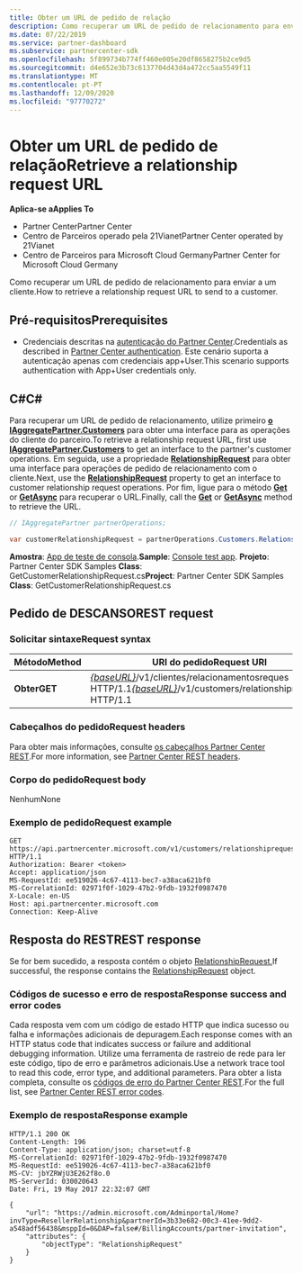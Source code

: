 ```yaml
---
title: Obter um URL de pedido de relação
description: Como recuperar um URL de pedido de relacionamento para enviar a um cliente.
ms.date: 07/22/2019
ms.service: partner-dashboard
ms.subservice: partnercenter-sdk
ms.openlocfilehash: 5f899734b774ff460e005e20df8658275b2ce9d5
ms.sourcegitcommit: d4e652e3b73c6137704d43d4a472cc5aa5549f11
ms.translationtype: MT
ms.contentlocale: pt-PT
ms.lasthandoff: 12/09/2020
ms.locfileid: "97770272"
---
```

# <a name="retrieve-a-relationship-request-url"></a><span data-ttu-id="69b1c-103">Obter um URL de pedido de relação</span><span class="sxs-lookup"><span data-stu-id="69b1c-103">Retrieve a relationship request URL</span></span>

<span data-ttu-id="69b1c-104">**Aplica-se a**</span><span class="sxs-lookup"><span data-stu-id="69b1c-104">**Applies To**</span></span>

- <span data-ttu-id="69b1c-105">Partner Center</span><span class="sxs-lookup"><span data-stu-id="69b1c-105">Partner Center</span></span>
- <span data-ttu-id="69b1c-106">Centro de Parceiros operado pela 21Vianet</span><span class="sxs-lookup"><span data-stu-id="69b1c-106">Partner Center operated by 21Vianet</span></span>
- <span data-ttu-id="69b1c-107">Centro de Parceiros para Microsoft Cloud Germany</span><span class="sxs-lookup"><span data-stu-id="69b1c-107">Partner Center for Microsoft Cloud Germany</span></span>

<span data-ttu-id="69b1c-108">Como recuperar um URL de pedido de relacionamento para enviar a um cliente.</span><span class="sxs-lookup"><span data-stu-id="69b1c-108">How to retrieve a relationship request URL to send to a customer.</span></span>

## <a name="prerequisites"></a><span data-ttu-id="69b1c-109">Pré-requisitos</span><span class="sxs-lookup"><span data-stu-id="69b1c-109">Prerequisites</span></span>

- <span data-ttu-id="69b1c-110">Credenciais descritas na [autenticação do Partner Center](partner-center-authentication.md).</span><span class="sxs-lookup"><span data-stu-id="69b1c-110">Credentials as described in [Partner Center authentication](partner-center-authentication.md).</span></span> <span data-ttu-id="69b1c-111">Este cenário suporta a autenticação apenas com credenciais app+User.</span><span class="sxs-lookup"><span data-stu-id="69b1c-111">This scenario supports authentication with App+User credentials only.</span></span>

## <a name="c"></a><span data-ttu-id="69b1c-112">C\#</span><span class="sxs-lookup"><span data-stu-id="69b1c-112">C\#</span></span>

<span data-ttu-id="69b1c-113">Para recuperar um URL de pedido de relacionamento, utilize primeiro [**o IAggregatePartner.Customers**](/dotnet/api/microsoft.store.partnercenter.ipartner.customers) para obter uma interface para as operações do cliente do parceiro.</span><span class="sxs-lookup"><span data-stu-id="69b1c-113">To retrieve a relationship request URL, first use [**IAggregatePartner.Customers**](/dotnet/api/microsoft.store.partnercenter.ipartner.customers) to get an interface to the partner's customer operations.</span></span> <span data-ttu-id="69b1c-114">Em seguida, use a propriedade [**RelationshipRequest**](/dotnet/api/microsoft.store.partnercenter.customers.icustomercollection.relationshiprequest) para obter uma interface para operações de pedido de relacionamento com o cliente.</span><span class="sxs-lookup"><span data-stu-id="69b1c-114">Next, use the [**RelationshipRequest**](/dotnet/api/microsoft.store.partnercenter.customers.icustomercollection.relationshiprequest) property to get an interface to customer relationship request operations.</span></span> <span data-ttu-id="69b1c-115">Por fim, ligue para o método [**Get**](/dotnet/api/microsoft.store.partnercenter.relationshiprequests.icustomerrelationshiprequest.get) or [**GetAsync**](/dotnet/api/microsoft.store.partnercenter.relationshiprequests.icustomerrelationshiprequest.getasync) para recuperar o URL.</span><span class="sxs-lookup"><span data-stu-id="69b1c-115">Finally, call the [**Get**](/dotnet/api/microsoft.store.partnercenter.relationshiprequests.icustomerrelationshiprequest.get) or [**GetAsync**](/dotnet/api/microsoft.store.partnercenter.relationshiprequests.icustomerrelationshiprequest.getasync) method to retrieve the URL.</span></span>

``` csharp
// IAggregatePartner partnerOperations;

var customerRelationshipRequest = partnerOperations.Customers.RelationshipRequest.Get();
```

<span data-ttu-id="69b1c-116">**Amostra**: [App de teste de consola](console-test-app.md).</span><span class="sxs-lookup"><span data-stu-id="69b1c-116">**Sample**: [Console test app](console-test-app.md).</span></span> <span data-ttu-id="69b1c-117">**Projeto**: Partner Center SDK Samples **Class**: GetCustomerRelationshipRequest.cs</span><span class="sxs-lookup"><span data-stu-id="69b1c-117">**Project**: Partner Center SDK Samples **Class**: GetCustomerRelationshipRequest.cs</span></span>

## <a name="rest-request"></a><span data-ttu-id="69b1c-118">Pedido de DESCANSO</span><span class="sxs-lookup"><span data-stu-id="69b1c-118">REST request</span></span>

### <a name="request-syntax"></a><span data-ttu-id="69b1c-119">Solicitar sintaxe</span><span class="sxs-lookup"><span data-stu-id="69b1c-119">Request syntax</span></span>

| <span data-ttu-id="69b1c-120">Método</span><span class="sxs-lookup"><span data-stu-id="69b1c-120">Method</span></span>  | <span data-ttu-id="69b1c-121">URI do pedido</span><span class="sxs-lookup"><span data-stu-id="69b1c-121">Request URI</span></span>                                                                            |
|---------|----------------------------------------------------------------------------------------|
| <span data-ttu-id="69b1c-122">**Obter**</span><span class="sxs-lookup"><span data-stu-id="69b1c-122">**GET**</span></span> | <span data-ttu-id="69b1c-123">[*{baseURL}*](partner-center-rest-urls.md)/v1/clientes/relacionamentosreques HTTP/1.1</span><span class="sxs-lookup"><span data-stu-id="69b1c-123">[*{baseURL}*](partner-center-rest-urls.md)/v1/customers/relationshiprequests HTTP/1.1</span></span> |

### <a name="request-headers"></a><span data-ttu-id="69b1c-124">Cabeçalhos do pedido</span><span class="sxs-lookup"><span data-stu-id="69b1c-124">Request headers</span></span>

<span data-ttu-id="69b1c-125">Para obter mais informações, consulte [os cabeçalhos Partner Center REST](headers.md).</span><span class="sxs-lookup"><span data-stu-id="69b1c-125">For more information, see [Partner Center REST headers](headers.md).</span></span>

### <a name="request-body"></a><span data-ttu-id="69b1c-126">Corpo do pedido</span><span class="sxs-lookup"><span data-stu-id="69b1c-126">Request body</span></span>

<span data-ttu-id="69b1c-127">Nenhum</span><span class="sxs-lookup"><span data-stu-id="69b1c-127">None</span></span>

### <a name="request-example"></a><span data-ttu-id="69b1c-128">Exemplo de pedido</span><span class="sxs-lookup"><span data-stu-id="69b1c-128">Request example</span></span>

```http
GET https://api.partnercenter.microsoft.com/v1/customers/relationshiprequests HTTP/1.1
Authorization: Bearer <token>
Accept: application/json
MS-RequestId: ee519026-4c67-4113-bec7-a38aca621bf0
MS-CorrelationId: 02971f0f-1029-47b2-9fdb-1932f0987470
X-Locale: en-US
Host: api.partnercenter.microsoft.com
Connection: Keep-Alive
```

## <a name="rest-response"></a><span data-ttu-id="69b1c-129">Resposta do REST</span><span class="sxs-lookup"><span data-stu-id="69b1c-129">REST response</span></span>

<span data-ttu-id="69b1c-130">Se for bem sucedido, a resposta contém o objeto [RelationshipRequest.](relationships-resources.md#relationshiprequest)</span><span class="sxs-lookup"><span data-stu-id="69b1c-130">If successful, the response contains the [RelationshipRequest](relationships-resources.md#relationshiprequest) object.</span></span>

### <a name="response-success-and-error-codes"></a><span data-ttu-id="69b1c-131">Códigos de sucesso e erro de resposta</span><span class="sxs-lookup"><span data-stu-id="69b1c-131">Response success and error codes</span></span>

<span data-ttu-id="69b1c-132">Cada resposta vem com um código de estado HTTP que indica sucesso ou falha e informações adicionais de depuragem.</span><span class="sxs-lookup"><span data-stu-id="69b1c-132">Each response comes with an HTTP status code that indicates success or failure and additional debugging information.</span></span> <span data-ttu-id="69b1c-133">Utilize uma ferramenta de rastreio de rede para ler este código, tipo de erro e parâmetros adicionais.</span><span class="sxs-lookup"><span data-stu-id="69b1c-133">Use a network trace tool to read this code, error type, and additional parameters.</span></span> <span data-ttu-id="69b1c-134">Para obter a lista completa, consulte os [códigos de erro do Partner Center REST](error-codes.md).</span><span class="sxs-lookup"><span data-stu-id="69b1c-134">For the full list, see [Partner Center REST error codes](error-codes.md).</span></span>

### <a name="response-example"></a><span data-ttu-id="69b1c-135">Exemplo de resposta</span><span class="sxs-lookup"><span data-stu-id="69b1c-135">Response example</span></span>

```http
HTTP/1.1 200 OK
Content-Length: 196
Content-Type: application/json; charset=utf-8
MS-CorrelationId: 02971f0f-1029-47b2-9fdb-1932f0987470
MS-RequestId: ee519026-4c67-4113-bec7-a38aca621bf0
MS-CV: jbYZRWjU3E262f8o.0
MS-ServerId: 030020643
Date: Fri, 19 May 2017 22:32:07 GMT

{
    "url": "https://admin.microsoft.com/Adminportal/Home?invType=ResellerRelationship&partnerId=3b33e682-00c3-41ee-9dd2-a548adf56438&msppId=0&DAP=false#/BillingAccounts/partner-invitation",
    "attributes": {
        "objectType": "RelationshipRequest"
    }
}
```
